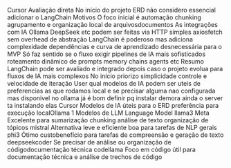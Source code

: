 Cursor
 Avaliação direta
No início do projeto ERD não considero essencial adicionar o LangChain
Motivos
 O foco inicial é automação chunking agrupamento e organização local de arquivosdocumentos
 As integrações com IA Ollama DeepSeek etc podem ser feitas via HTTP simples axiosfetch sem overhead de abstração
 LangChain é poderoso mas adiciona complexidade dependências e curva de aprendizado desnecessária para o MVP
 Só faz sentido se o fluxo exigir pipelines de IA mais sofisticados roteamento dinâmico de prompts memory chains agents etc
Resumo
LangChain pode ser avaliado e integrado depois caso o projeto evolua para fluxos de IA mais complexos
No início priorizo simplicidade controle e velocidade de iteração
User
qual modelos de IA podem ser uteis de preferencias as que rodamos local e se precisar alguma nao configurada mas disponivel no ollama já é bom definir pq instalar demora ainda o server ta instalando elas
Cursor
 Modelos de IA úteis para o ERD preferência para execução localOllama
 1 Modelos de LLM Language Model
 llama3 Meta  Excelente para sumarização chunking análise de texto organização de tópicos
 mistral  Alternativa leve e eficiente boa para tarefas de NLP gerais
 phi3  Ótimo custobenefício para tarefas de compreensão e geração de texto
 deepseekcoder  Se precisar de análise ou organização de códigodocumentação técnica
 codellama  Foco em código útil para documentação técnica e análise de trechos de código